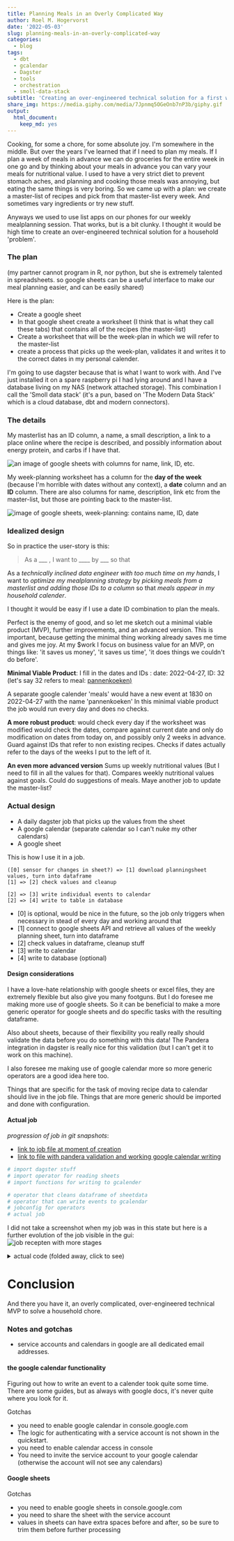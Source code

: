 ```yaml
---
title: Planning Meals in an Overly Complicated Way
author: Roel M. Hogervorst
date: '2022-05-03'
slug: planning-meals-in-an-overly-complicated-way
categories:
  - blog
tags:
  - dbt
  - gcalendar
  - Dagster
  - tools
  - orchestration
  - smoll-data-stack
subtitle: 'Creating an over-engineered technical solution for a first world household issue'
share_img: https://media.giphy.com/media/7Jpnmq5OGeOnb7nP3b/giphy.gif
output:
  html_document:
    keep_md: yes
---
```


<!-- tags choose:
beginner, intermediate or advanced
*beginner:*
*for, loops, brackets, vectors, data structures, subsetting, functions, qplot, ggplot2, dplyr, spps-to-r, haven, tidyr, tidyverse*

*intermediate:* 
*tools, building packages, testing, slides in markdown, apply, package, advanced ggplot2, environments, animation, test, workflow, reproducability, version control, git, tidyeval*

*advanced:*
*S4 classes, extensions , shiny, Object Oriented Programming, Non standard Evaluation, code performance, profiling, Rcpp, optimize-your-code*
-->
<!-- categories: R and blog. Blog is general, R means rweekly and r-bloggers -->

<!-- share img is either a complete url or build on top of the base url (https://blog.rmhogervorst.nl) so do not use the same relative image link. But make it more complete post/slug/image.png -->

<!-- content  -->

Cooking, for some a chore, for some absolute joy. I'm somewhere in the middle. But over the years I've learned that if I need to plan my meals. If I plan a week of meals in advance we can do groceries for the entire week in one go and by thinking about your meals in advance you can vary your meals for nutritional value. I used to have a very strict diet to prevent stomach aches, and planning and cooking those meals was annoying, but eating the same things is very boring. So we came up with a plan: we create a master-list of recipes and pick from that master-list every week. And sometimes vary ingredients or try new stuff. 

Anyways we used to use list apps on our phones for our weekly mealplanning session. That works, but is a bit clunky.  I thought it would be high time to create an over-engineered technical solution for a household 'problem'.

### The plan
(my partner cannot program in R, nor python, but she is extremely talented in spreadsheets.
so google sheets can be a useful interface to make our meal planning easier, and can be easily shared)


Here is the plan:
* Create a google sheet
* In that google sheet create a worksheet (I think that is what they call these tabs) that contains all of the recipes (the master-list)
* Create a worksheet that will be the week-plan in which we will refer to the master-list
* create a process that picks up the week-plan, validates it and writes it to the correct dates in my personal calender.

I'm going to use dagster because that is what I want to work with. And I've just installed it on a spare raspberry pi I had lying around and I have a database living on my NAS (network attached storage). This combination I call the 'Smoll data stack' (it's a pun, based on 'The Modern Data Stack' which is a cloud database, dbt and modern connectors).

### The details
My masterlist has an ID column, a name, a small description, a link to a place online where the recipe is described, and possibly information about energy protein, and carbs if I have that.

![an image of google sheets with columns for name, link, ID, etc.](recipe_all.png)

My week-planning worksheet has a column for the **day of the week** (because I'm horrible with dates without any context), a **date** column and an **ID** column. 
There are also columns for name, description, link etc from the master-list, but those are pointing back to the master-list. 

![image of google sheets, week-planning: contains name, ID, date ](recipe_fill_in.png)


### Idealized design
So in practice the user-story is this:

> As a ___ , I want to ____ by ___ so that

As a _technically inclined data engineer with too much time on my hands_, I want to _optimize my mealplanning strategy_ by _picking meals from a masterlist and adding those IDs to a column_ so that _meals appear in my household calender_.


I thought it would be easy if I use a date ID combination to plan the meals.

Perfect is the enemy of good, and so let me sketch out a minimal viable product (MVP), further improvements, and an advanced version. This is important, because getting the minimal thing working already saves me time and gives me joy. At my $work I focus on business value for an MVP, on things like: 'it saves us money', 'it saves us time', 'it does things we couldn't do before'.


**Minimal Viable Product**: I fill in the dates and IDs :
date: 2022-04-27, ID: 32
(let's say 32 refers to meal: [pannenkoeken)](https://en.wikipedia.org/wiki/Pannenkoek)

A separate google calender 'meals' would have a new event at 1830 on 2022-04-27 with the name 'pannenkoeken'
In this minimal viable product the job would run every day and does no checks.


**A more robust product**:
would check every day if the worksheet was modified
would check the dates, compare against current date and only do modification on dates from today on, and possibly only 2 weeks in advance.
Guard against IDs that refer to non existing recipes.
Checks if dates actually refer to the days of the weeks I put to the left of it.


**An even more advanced version**
Sums up weekly nutritional values (But I need to fill in all the values for that).
Compares weekly nutritional values against goals.
Could do suggestions of meals.
Maye another job to update the master-list?

### Actual design

* A daily dagster job that picks up the values from the sheet
* A google calendar (separate calendar so I can't nuke my other calendars)
* A google sheet

This is how I use it in a job.
```
([0] sensor for changes in sheet?) => [1] download planningsheet values, turn into dataframe 
[1] => [2] check values and cleanup

[2] => [3] write individual events to calendar
[2] => [4] write to table in database 
```

- [0] is optional, would be nice in the future, so the job only triggers when necessary in stead of every day and working around that
- [1] connect to google sheets API and retrieve all values of the weekly planning sheet, turn into dataframe
- [2] check values in dataframe, cleanup stuff
- [3] write to calendar
- [4] write to database (optional)

#### Design considerations
I have a love-hate relationship with google sheets or excel files, they are extremely flexible but also give you many footguns. But I do foresee me making more use of google sheets. So it can be beneficial to make a more generic operator for google sheets and do specific tasks with the resulting dataframe.

Also about sheets, because of their flexibility you really really should validate the data before you do something with this data! The Pandera integration in dagster is really nice for this validation (but I can't get it to work on this machine).

I also foresee me making use of google calendar more so more generic operators are a good idea here too.

Things that are specific for the task of moving recipe data to calendar should live in the job file. Things that are more generic should be imported and done with configuration.

#### Actual job

_progression of job in git snapshots_:
* [link to job file at moment of creation](https://github.com/RMHogervorst/dagster_rpi3/blob/62c6531dd3408a5153bc2ce5423c38aad59c94a7/dagster_home/work/jobs/recepten.py)
* [link to file with pandera validation and working google calendar writing ](https://github.com/RMHogervorst/dagster_rpi3/blob/1cd5e023a6e473b58f04a579d8e04320d53083ae/dagster_home/work/jobs/recepten.py)

```python
# import dagster stuff
# import operator for reading sheets
# import functions for writing to gcalender

# operator that cleans dataframe of sheetdata
# operator that can write events to gcalendar
# jobconfig for operators
# actual job
```

I did not take a screenshot when my job was in this state but here is a further evolution of the job visible in the gui: 
![job recepten with more stages](more_advanced_job.png)


<details>
<summary>actual code (folded away, click to see)</summary>

```python
import pandas as pd
from dagster import op, job, Out
from ops.gsheets import get_sheet_data
from ops.gcalendar import insert_event, create_event_dict

import zoneinfo

import datetime

@op
def cleanup_recipes(df: pd.DataFrame) -> pd.DataFrame:
    """A helper operator to clean up this sheet.
    The get_sheet_data operator is generic and doesn't care
    about what it gets. But I know the design of this sheet and so
    I can do some cleaning.
    Because google sheets can change I think it is wise to check
    the schema after modification."""
    # first row in this case is names.
    df.columns = df.iloc[0]
    # drop the first row (is already the header).
    df = df.iloc[1:, :]
    # drop rows without a date filled in (it is not NA (missing) but empty)
    df = df[df.datum != ""]
    # drop rows without ID
    df = df[df.ID != ""]
    # set the datum row to dates -type?
    # TODO: guard against changes in the past
    # TODO: guard against changes more than 14 days in the future
    return df

@op(config_schema={"calendar_id":str})
def insert_recipes_into_gcal(context,df:pd.DataFrame) -> None:
    """Parse dataframe and send every recipe as event to google calendar"""
    # take 'datum' and make that into start and end datetime
    # fix time at 18:30-19:30
    tz=zoneinfo.ZoneInfo('Europe/Amsterdam')
    #
    for row in df.itertuples(index=False):
        context.log.info(f"writing {row.datum}")
        date_ = datetime.date.fromisoformat(row.datum)
        startdatetime=datetime.datetime.combine(
        date_, datetime.time(18,30,tzinfo=tz),
        )
        enddatetime=datetime.datetime.combine(
        date_, datetime.time(19,30,tzinfo=tz),
        )
        dict = create_event_dict(
            startdatetime=startdatetime,
            enddatetime=enddatetime,
            title=row.maaltijdnaam,
            description=f"{row.omschrijving}, type: {row.type}, link {row.link} ",
        )
        insert_event(calendar_id=context.op_config["calendar_id"],event_dict=dict)

@job(
    config={
        "ops": {
            "get_sheet_data": {
                "config": {
                    "sheetid": "1bTFbQTY6869y52kyr48DlcHsN7FnUWyxBfuL5XLVRWI",
                    "sheetnumber": 0,
                }
            },
            "insert_recipes_into_gcal":{
                "config":{
                "calendar_id" : "447883an888q1ldagsqe9pj7ts@group.calendar.google.com"
                }
            }
        }
    }
)
def recept_2_calender():
    """Read recepten from google sheet and write to calender"""
    future_recipes_df = get_sheet_data()
    cleaned_recipes = cleanup_recipes(future_recipes_df)
    insert_recipes_into_gcal(cleaned_recipes)
```
</details>

# Conclusion
And there you have it, an overly complicated, over-engineered technical MVP to solve a household chore. 

### Notes and gotchas

* service accounts and calendars in google are all dedicated email addresses.

#### the google calendar functionality
Figuring out how to write an event to a calender took quite some time.
There are some guides, but as always with google docs, it's never quite where you look for it.

Gotchas
* you need to enable google calendar in console.google.com
* The logic for authenticating with a service account is not shown in the quickstart.
* you need to enable calendar access in console
* You need to invite the service account to your google calendar (otherwise the account will not see any calendars)

#### Google sheets
Gotchas
* you need to enable google sheets in console.google.com
* you need to share the sheet with the service account
* values in sheets can have extra spaces before and after, so be sure to trim them before further processing

